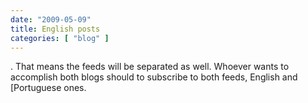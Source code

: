 ```yaml
---
date: "2009-05-09"
title: English posts
categories: [ "blog" ]
---
```

. That means the feeds will be separated as well. Whoever wants to accomplish both blogs should to subscribe to both feeds, English and [Portuguese ones.


